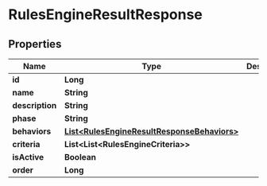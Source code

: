

# RulesEngineResultResponse


## Properties

| Name | Type | Description | Notes |
|------------ | ------------- | ------------- | -------------|
|**id** | **Long** |  |  |
|**name** | **String** |  |  |
|**description** | **String** |  |  [optional] |
|**phase** | **String** |  |  |
|**behaviors** | [**List&lt;RulesEngineResultResponseBehaviors&gt;**](RulesEngineResultResponseBehaviors.md) |  |  [optional] |
|**criteria** | **List&lt;List&lt;RulesEngineCriteria&gt;&gt;** |  |  |
|**isActive** | **Boolean** |  |  |
|**order** | **Long** |  |  |



